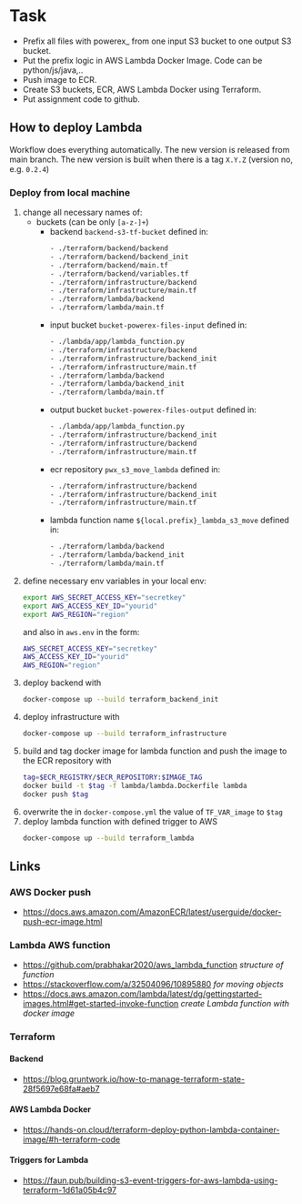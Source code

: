 # Task

- Prefix all files with powerex_ from one input S3 bucket to one output S3 bucket.
- Put the prefix logic in AWS Lambda Docker Image. Code can be python/js/java,..
- Push image to ECR.
- Create S3 buckets, ECR, AWS Lambda Docker using Terraform.
- Put assignment code to github.

## How to deploy Lambda

Workflow does everything automatically. 
The new version is released from main branch. The new version is built when there is a tag `X.Y.Z` (version no, e.g. `0.2.4`)

### Deploy from local machine

1. change all necessary names of:
    - buckets (can be only `[a-z-]+`)
        - backend `backend-s3-tf-bucket` defined in:
            ```bash
            - ./terraform/backend/backend
            - ./terraform/backend/backend_init
            - ./terraform/backend/main.tf
            - ./terraform/backend/variables.tf
            - ./terraform/infrastructure/backend
            - ./terraform/infrastructure/main.tf
            - ./terraform/lambda/backend
            - ./terraform/lambda/main.tf
            ```
        - input bucket `bucket-powerex-files-input` defined in:
            ```bash
            - ./lambda/app/lambda_function.py
            - ./terraform/infrastructure/backend
            - ./terraform/infrastructure/backend_init
            - ./terraform/infrastructure/main.tf
            - ./terraform/lambda/backend
            - ./terraform/lambda/backend_init
            - ./terraform/lambda/main.tf
            ```
        - output bucket `bucket-powerex-files-output` defined in:
            ```bash
            - ./lambda/app/lambda_function.py
            - ./terraform/infrastructure/backend_init
            - ./terraform/infrastructure/backend
            - ./terraform/infrastructure/main.tf
            ```
        - ecr repository `pwx_s3_move_lambda` defined in:
            ```bash
            - ./terraform/infrastructure/backend
            - ./terraform/infrastructure/backend_init
            - ./terraform/infrastructure/main.tf
            ```
        - lambda function name `${local.prefix}_lambda_s3_move` defined in:
            ```bash
            - ./terraform/lambda/backend
            - ./terraform/lambda/backend_init
            - ./terraform/lambda/main.tf
            ```
1. define necessary env variables in your local env:
    ```bash
    export AWS_SECRET_ACCESS_KEY="secretkey"
    export AWS_ACCESS_KEY_ID="yourid"
    export AWS_REGION="region"
    ```
    and also in `aws.env` in the form:
    ```bash
    AWS_SECRET_ACCESS_KEY="secretkey"
    AWS_ACCESS_KEY_ID="yourid"
    AWS_REGION="region"
    ```
1. deploy backend with
    ```bash
    docker-compose up --build terraform_backend_init
    ```
1. deploy infrastructure with
    ```bash
    docker-compose up --build terraform_infrastructure
    ```
1. build and tag docker image for lambda function and push the image to the ECR repository with
    ```bash
    tag=$ECR_REGISTRY/$ECR_REPOSITORY:$IMAGE_TAG
    docker build -t $tag -f lambda/lambda.Dockerfile lambda
    docker push $tag
    ```
1. overwrite the in `docker-compose.yml` the value of `TF_VAR_image` to `$tag`
1. deploy lambda function with defined trigger to AWS
    ```bash
    docker-compose up --build terraform_lambda
    ```

## Links

### AWS Docker push

- https://docs.aws.amazon.com/AmazonECR/latest/userguide/docker-push-ecr-image.html

### Lambda AWS function

- https://github.com/prabhakar2020/aws_lambda_function *structure of function*
- https://stackoverflow.com/a/32504096/10895880 *for moving objects*
- https://docs.aws.amazon.com/lambda/latest/dg/gettingstarted-images.html#get-started-invoke-function *create Lambda function with docker image*

### Terraform

#### Backend

- https://blog.gruntwork.io/how-to-manage-terraform-state-28f5697e68fa#aeb7

#### AWS Lambda Docker

- https://hands-on.cloud/terraform-deploy-python-lambda-container-image/#h-terraform-code

#### Triggers for Lambda

- https://faun.pub/building-s3-event-triggers-for-aws-lambda-using-terraform-1d61a05b4c97


